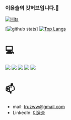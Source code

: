 ### 이윤슬의 깃허브입니다.👋

[![Hits](https://hits.seeyoufarm.com/api/count/incr/badge.svg?url=https%3A%2F%2Fgithub.com%2F941-life)](https://hits.seeyoufarm.com)
<!--

- 🔭 I’m currently working on ...
- 🌱 I’m currently learning ...
- 👯 I’m looking to collaborate on ...
- 🤔 I’m looking for help with ...
- 💬 Ask me about ...
- 📫 How to reach me: ...
- 😄 Pronouns: ...
- ⚡ Fun fact: ...
-->

[![github stats](https://github-readme-stats.vercel.app/api?username=941-life&show_icons=true&hide_border=true)]
[![Top Langs](https://github-readme-stats.vercel.app/api/top-langs/?username=941-life&layout=compact)](https://github.com/941-life)

# 💻
<a href="" target="_blank"><img src="https://img.shields.io/badge/Android-3DDC84?style=flat-square&logo=Android&logoColor=white"/></a>
<a href="" target="_blank"><img src="https://img.shields.io/badge/Flutter-02569B?style=flat-square&logo=flutter&logoColor=white"/></a>
<a href="" target="_blank"><img src="https://img.shields.io/badge/C-00599C?style=flat-square&logo=c&logoColor=white"/></a>
<a href="" target="_blank"><img src="https://img.shields.io/badge/JavaScript-F7DF1E?style=flat-square&logo=JavaScript&logoColor=white"/></a>
<a href="" target="_blank"><img src="https://img.shields.io/badge/React-61DAFB?style=for-the-badge&logo=React&logoColor=white"></a>
# 📫

- mail: truzww@gmail.com
- LinkedIn: [이윤슬](https://www.linkedin.com/in/%EC%9C%A4%EC%8A%AC-%EC%9D%B4-619955301/?utm_source=share&utm_campaign=share_via&utm_content=profile&utm_medium=ios_app)
